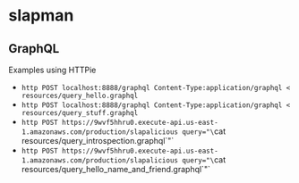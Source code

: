 # slapman

## GraphQL

Examples using HTTPie

* `http POST localhost:8888/graphql Content-Type:application/graphql < resources/query_hello.graphql`
* `http POST localhost:8888/graphql Content-Type:application/graphql < resources/query_stuff.graphql`
* `http POST https://9wvf5hhru0.execute-api.us-east-1.amazonaws.com/production/slapalicious query="\`cat resources/query_introspection.graphql\`"`
* `http POST https://9wvf5hhru0.execute-api.us-east-1.amazonaws.com/production/slapalicious query="\`cat resources/query_hello_name_and_friend.graphql\`"`

